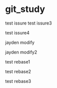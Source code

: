 # git_study

test issure
test issure3

test issure4

jayden modify

jayden modify2

test rebase1

test rebase2

test rebase3